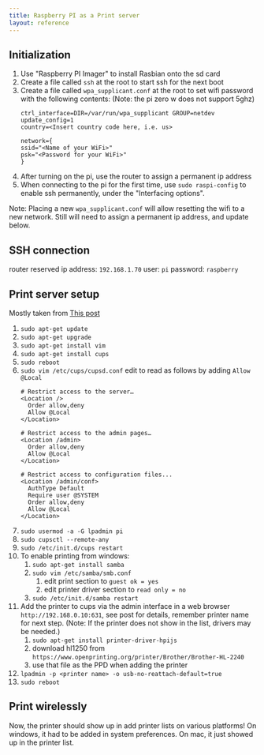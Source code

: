 ```yaml
---
title: Raspberry PI as a Print server
layout: reference
---
```


## Initialization
1. Use "Raspberry PI Imager" to install Rasbian onto the sd card
2. Create a file called `ssh` at the root to start ssh for the next boot
3. Create a file called `wpa_supplicant.conf` at the root to set wifi password with the following contents: (Note: the pi zero w does not support 5ghz)
    ```
    ctrl_interface=DIR=/var/run/wpa_supplicant GROUP=netdev
    update_config=1
    country=<Insert country code here, i.e. us>

    network={
    ssid="<Name of your WiFi>"
    psk="<Password for your WiFi>"
    }
    ```
4. After turning on the pi, use the router to assign a permanent ip address
5. When connecting to the pi for the first time, use `sudo raspi-config` to enable ssh permanently, under the "Interfacing options".

Note: Placing a new `wpa_supplicant.conf` will allow resetting the wifi to a new network. Still will need to assign a permanent ip address, and update below. 

## SSH connection
router reserved ip address: `192.168.1.70`
user: `pi`
password: `raspberry`

## Print server setup
Mostly taken from [This post](https://medium.com/@anirudhgupta281998/setup-a-print-server-using-raspberry-pi-cups-part-2-2d6d48ccdc32)

1. `sudo apt-get update`
2. `sudo apt-get upgrade`
3. `sudo apt-get install vim`
4. `sudo apt-get install cups`
5. `sudo reboot`
6. `sudo vim /etc/cups/cupsd.conf` edit to read as follows by adding `Allow @Local`
    ```
    # Restrict access to the server…
    <Location />
      Order allow,deny
      Allow @Local
    </Location>

    # Restrict access to the admin pages…
    <Location /admin>
      Order allow,deny
      Allow @Local
    </Location>

    # Restrict access to configuration files...
    <Location /admin/conf>
      AuthType Default
      Require user @SYSTEM
      Order allow,deny
      Allow @Local
    </Location>
    ```
7. `sudo usermod -a -G lpadmin pi`
8. `sudo cupsctl --remote-any`
9. `sudo /etc/init.d/cups restart`
10. To enable printing from windows:
	1. `sudo apt-get install samba`
	2. `sudo vim /etc/samba/smb.conf` 
		1. edit print section to `guest ok = yes`
		2. edit printer driver section to `read only = no`
	3. `sudo /etc/init.d/samba restart`
11. Add the printer to cups via the admin interface in a  web browser `http://192.168.0.10:631`, see post for details, remember printer name for next step. (Note: If the printer does not show in the list, drivers may be needed.) 
	1. `sudo apt-get install printer-driver-hpijs`
	2. download hl1250 from  `https://www.openprinting.org/printer/Brother/Brother-HL-2240`
	3. use that file as the PPD when adding the printer
12. `lpadmin -p <printer name> -o usb-no-reattach-default=true`
13. `sudo reboot`

## Print wirelessly
Now, the printer should show up in add printer lists on various platforms! 
On windows, it had to be added in system preferences.
On mac, it just showed up in the printer list.

